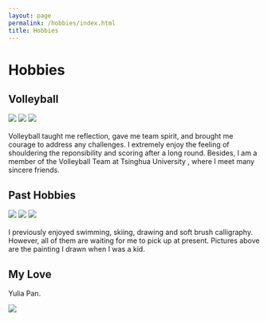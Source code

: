 ```yaml
---
layout: page
permalink: /hobbies/index.html
title: Hobbies
---
```


# Hobbies

## Volleyball

<div class="third">
<img src="/images/spike1.JPG">
<img src="/images/spike2.PNG">
<img src="/images/receive1.PNG">
</div>
<br>Volleyball taught me reflection, gave me team spirit, and brought me courage to address any challenges. I extremely enjoy the feeling of shouldering the reponsibility and scoring after a long round. Besides, I am a member of the Volleyball Team at Tsinghua University , where I meet many sincere friends. 


## Past Hobbies

<div class="third">
<img src="/images/paint1.JPG">
<img src="/images/paint2.JPG">
<img src="/images/paint3.JPG">
</div>
<br>I previously enjoyed swimming, skiing, drawing and soft brush calligraphy. However, all of them are waiting for me to pick up at present. Pictures above are the painting I drawn when I was a kid.

## My Love

Yulia Pan.

<div>
<img src="/images/Love,Yulia.jpg">
</div>
<br>


